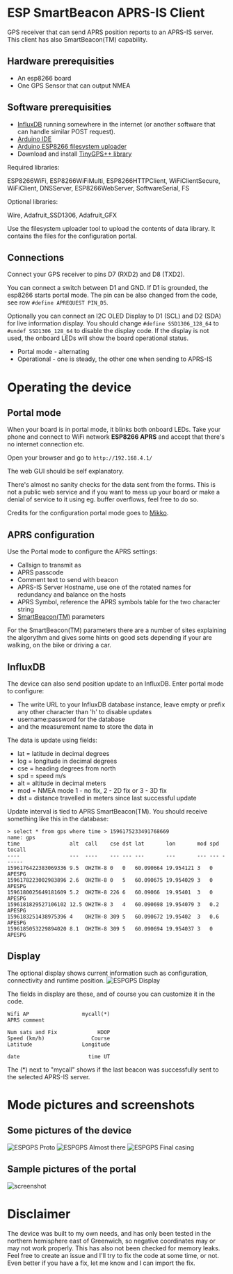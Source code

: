 # ESP SmartBeacon APRS-IS Client
GPS receiver that can send APRS position reports to an APRS-IS server. This client has also SmartBeacon(TM) capability.

## Hardware prerequisities
- An esp8266 board
- One GPS Sensor that can output NMEA

## Software prerequisities
- [InfluxDB](https://www.influxdata.com/) running somewhere in the internet
(or another software that can handle similar POST request).
- [Arduino IDE](https://www.arduino.cc/en/main/software)
- [Arduino ESP8266 filesystem uploader](https://github.com/esp8266/arduino-esp8266fs-plugin)
- Download and install [TinyGPS++ library](http://arduiniana.org/libraries/tinygpsplus/)

Required libraries:

ESP8266WiFi, ESP8266WiFiMulti,  ESP8266HTTPClient, WiFiClientSecure, WiFiClient, DNSServer, ESP8266WebServer, SoftwareSerial, FS

Optional libraries:

Wire, Adafruit_SSD1306, Adafruit_GFX

Use the filesystem uploader tool to upload the contents of data library. It contains the files for
the configuration portal.

## Connections
Connect your GPS receiver to pins D7 (RXD2) and D8 (TXD2). 

You can connect a switch between D1 and GND. If D1 is grounded, the esp8266 starts portal mode. The pin can be
also changed from the code, see row `#define APREQUEST PIN_D5`.

Optionally you can connect an I2C OLED Display to D1 (SCL) and D2 (SDA) for live information display. 
You should change `#define SSD1306_128_64` to `#undef SSD1306_128_64` to disable the display code. If the display is not used,
the onboard LEDs will show the board operational status.
- Portal mode - alternating
- Operational - one is steady, the other one when sending to APRS-IS

# Operating the device

## Portal mode
When your board is in portal mode, it blinks both onboard LEDs. Take your phone and connect to WiFi network 
**ESP8266 APRS** and accept that there's no internet connection etc.

Open your browser and go to `http://192.168.4.1/`

The web GUI should be self explanatory.

There's almost no sanity checks for the data sent from the forms. This is not a public web service and if you
want to mess up your board or make a denial of service to it using eg. buffer overflows, feel free to do so.

Credits for the configuration portal mode goes to [Mikko](https://github.com/oh2mp/).

## APRS configuration
Use the Portal mode to configure the APRS settings:
- Callsign to transmit as
- APRS passcode
- Comment text to send with beacon
- APRS-IS Server Hostname, use one of the rotated names for redundancy and balance on the hosts
- APRS Symbol, reference the APRS symbols table for the two character string
- [SmartBeacon(TM)](http://www.hamhud.net/hh2/smartbeacon.html) parameters

For the SmartBeacon(TM) parameters there are a number of sites explaining the algorythm and gives some hints on good sets depending if your are walking, on the bike or driving a car. 

## InfluxDB
The device can also send position update to an InfluxDB. Enter portal mode to configure:
- The write URL to your InfluxDB database instance, leave empty or prefix any other character than 'h' to disable updates
- username:password for the database
- and the measurement name to store the data in

The data is update using fields:
- lat = latitude in decimal degrees
- log = longitude in decimal degrees
- cse = heading degrees from north
- spd = speed m/s
- alt = altitude in decimal meters
- mod = NMEA mode 1 - no fix, 2 - 2D fix or 3 - 3D fix
- dst = distance travelled in meters since last successful update

Update interval is tied to APRS SmartBeacon(TM). You should receive something like this in the database:

```
> select * from gps where time > 1596175233491768669
name: gps
time                alt  call    cse dst lat       lon       mod spd tocall
----                ---  ----    --- --- ---       ---       --- --- ------
1596176422383069336 9.5  OH2TH-8 0   0   60.090664 19.954121 3   0   APESPG
1596178223002983896 2.6  OH2TH-8 0   5   60.090675 19.954029 3   0   APESPG
1596180025649181609 5.2  OH2TH-8 226 6   60.09066  19.95401  3   0   APESPG
1596181829527106102 12.5 OH2TH-8 3   4   60.090698 19.954079 3   0.2 APESPG
1596183251438975396 4    OH2TH-8 309 5   60.090672 19.95402  3   0.6 APESPG
1596185053229894020 8.1  OH2TH-8 309 5   60.090694 19.954037 3   0   APESPG
```

## Display
The optional display shows current information such as configuration, connectivity and runtime position.
![ESPGPS Display](s/ESPGPS-display.jpg)

The fields in display are these, and of course you can customize it in the code.
```
Wifi AP                 mycall(*)
APRS comment

Num sats and Fix             HDOP
Speed (km/h)               Course
Latitude                Longitude 

date                      time UT
```

The (*) next to "mycall" shows if the last beacon was successfully sent to the selected APRS-IS server.

# Mode pictures and screenshots

## Some pictures of the device
![ESPGPS Proto](s/ESPGPS-proto.jpg)
![ESPGPS Almost there](s/ESPGPS-almost.jpg)
![ESPGPS Final casing](s/ESPGPS-final.jpg)

## Sample pictures of the portal
![screenshot](s/screenshot.jpg)

# Disclaimer
The device was built to my own needs, and has only been tested in the northern hemisphere east of Greenwich, so negative coordinates may or may not work properly. This has also not been checked for memory leaks. Feel free to create an issue and I'll try to fix the code at some time, or not. Even better if you have a fix, let me know and I can import the fix.
